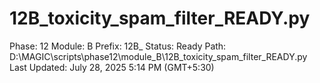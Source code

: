 # 12B_toxicity_spam_filter_READY.py

Phase: 12
Module: B
Prefix: 12B_
Status: Ready
Path: D:\MAGIC\scripts\phase12\module_B\12B_toxicity_spam_filter_READY.py
Last Updated: July 28, 2025 5:14 PM (GMT+5:30)
